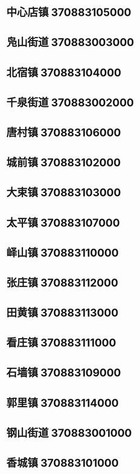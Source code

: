 # 中心店镇 370883105000
# 凫山街道 370883003000
# 北宿镇 370883104000
# 千泉街道 370883002000
# 唐村镇 370883106000
# 城前镇 370883102000
# 大束镇 370883103000
# 太平镇 370883107000
# 峄山镇 370883110000
# 张庄镇 370883112000
# 田黄镇 370883113000
# 看庄镇 370883111000
# 石墙镇 370883109000
# 郭里镇 370883114000
# 钢山街道 370883001000
# 香城镇 370883101000
